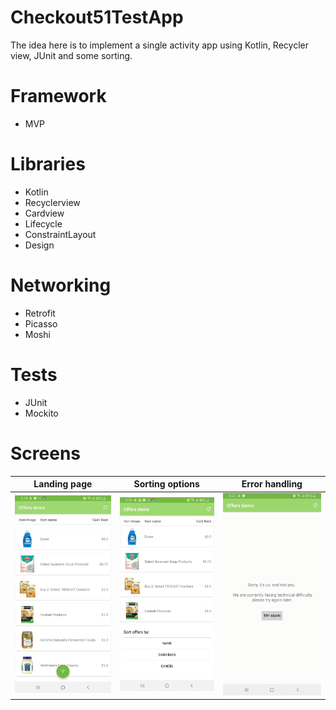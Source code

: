 # Checkout51TestApp
The idea here is to implement a single activity app using Kotlin, Recycler view, JUnit and some sorting.

# Framework 
- MVP

# Libraries
- Kotlin
- Recyclerview
- Cardview
- Lifecycle
- ConstraintLayout
- Design

# Networking
- Retrofit
- Picasso
- Moshi


# Tests
- JUnit
- Mockito

# Screens

 Landing page              |  Sorting options          |  Error handling
:-------------------------:|:-------------------------:|:-------------------------:
![](https://raw.githubusercontent.com/hareshsandeep/Checkout51TestApp/master/Screenshot_20200320-181923_Offers%20demo.jpg)   |  ![](https://raw.githubusercontent.com/hareshsandeep/Checkout51TestApp/master/Screenshot_20200320-181937_Offers%20demo.jpg)|  ![](https://raw.githubusercontent.com/hareshsandeep/Checkout51TestApp/master/Screen_Recording_20200320-182346.gif)


